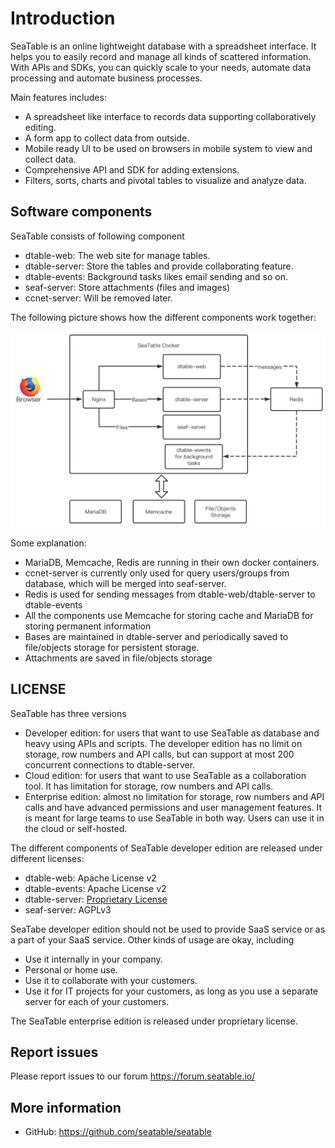 # Introduction

SeaTable is an online lightweight database with a spreadsheet interface. It helps you to easily record and manage all kinds of scattered information. With APIs and SDKs, you can quickly scale to your needs, automate data processing and automate business processes.

Main features includes:

* A spreadsheet like interface to records data supporting collaboratively editing.
* A form app to collect data from outside.
* Mobile ready UI to be used on browsers in mobile system to view and collect data.
* Comprehensive API and SDK for adding extensions.
* Filters, sorts, charts and pivotal tables to visualize and analyze data.

## Software components

SeaTable consists of following component

* dtable-web: The web site for manage tables.
* dtable-server: Store the tables and provide collaborating feature.
* dtable-events: Background tasks likes email sending and so on.
* seaf-server: Store attachments (files and images)
* ccnet-server: Will be removed later.

The following picture shows how the different components work together:

![](./images/auto-upload/image-1609914364017.png)

Some explanation:

* MariaDB, Memcache, Redis are running in their own docker containers.
* ccnet-server is currently only used for query users/groups from database, which will be merged into seaf-server.
* Redis is used for sending messages from dtable-web/dtable-server to dtable-events
* All the components use Memcache for storing cache and MariaDB for storing permanent information
* Bases are maintained in dtable-server and periodically saved to file/objects storage for persistent storage.
* Attachments are saved in file/objects storage

## LICENSE

SeaTable has three versions

* Developer edition: for users that want to use SeaTable as database and heavy using APIs and scripts.  The developer edition has no limit on storage, row numbers and API calls, but can support at most 200 concurrent connections to dtable-server.
* Cloud edition: for users that want to use SeaTable as a collaboration tool. It has limitation for storage, row numbers and API calls.
* Enterprise edition: almost no limitation for storage, row numbers and API calls and have advanced permissions and user management features. It is meant for large teams to use SeaTable in both way. Users can use it in the cloud or self-hosted.

The different components of SeaTable developer edition are released under different licenses:

* dtable-web: Apache License v2
* dtable-events: Apache License v2
* dtable-server: [Proprietary License](dtable-server-license.md)
* seaf-server: AGPLv3

SeaTabe developer edition should not be used to provide SaaS service or as a part of your SaaS service. Other kinds of usage are okay, including

* Use it internally in your company.
* Personal or home use.
* Use it to collaborate with your customers.
* Use it for IT projects for your customers, as long as you use a separate server for each of your customers.

The SeaTable enterprise edition is released under proprietary license.

## Report issues

Please report issues to our forum <https://forum.seatable.io/>

## More information

* GitHub: <https://github.com/seatable/seatable>


